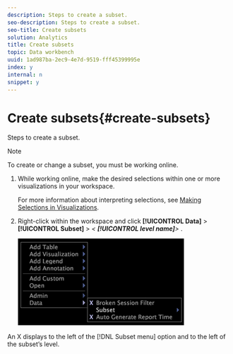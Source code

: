 ```yaml
---
description: Steps to create a subset.
seo-description: Steps to create a subset.
seo-title: Create subsets
solution: Analytics
title: Create subsets
topic: Data workbench
uuid: 1ad987ba-2ec9-4e7d-9519-fff45399995e
index: y
internal: n
snippet: y
---
```


# Create subsets{#create-subsets}

Steps to create a subset.

>[!NOTE]
>
>To create or change a subset, you must be working online.

1. While working online, make the desired selections within one or more visualizations in your workspace.

   For more information about interpreting selections, see [Making Selections in Visualizations](../../../../home/c-get-started/c-vis/c-sel-vis/c-sel-vis.md#concept-012870ec22c7476e9afbf3b8b2515746). 

1. Right-click within the workspace and click **[!UICONTROL Data]** > **[!UICONTROL Subset]** > *< **[!UICONTROL level name]**>* 
   .

   ![](assets/mnu_Subset.png)

An X displays to the left of the [!DNL Subset menu] option and to the left of the subset’s level. 
